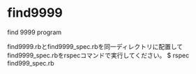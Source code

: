find9999
========

find 9999 program

find9999.rbとfind9999_spec.rbを同一ディレクトリに配置して
find9999_spec.rbをrspecコマンドで実行してください。
$ rspec find999_spec.rb

